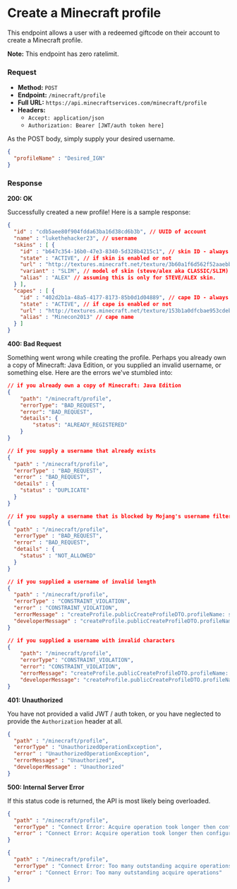 # Create a Minecraft profile
This endpoint allows a user with a redeemed giftcode on their account to create a Minecraft profile.

**Note:** This endpoint has zero ratelimit.

### Request
- **Method:** `POST`
- **Endpoint:** `/minecraft/profile`
- **Full URL:** `https://api.minecraftservices.com/minecraft/profile`
- **Headers:**
    - `Accept: application/json`
    - `Authorization: Bearer [JWT/auth token here]`

As the POST body, simply supply your desired username.

```json
{
  "profileName" : "Desired_IGN"
}
```

### Response
**200: OK**

Successfully created a new profile! Here is a sample response:

```json
{
  "id" : "cdb5aee80f904fdda63ba16d38cd6b3b", // UUID of account
  "name" : "lukethehacker23", // username
  "skins" : [ {
    "id" : "b647c354-16b0-47e3-8340-5d328b4215c1", // skin ID - always will be the same for this skin
    "state" : "ACTIVE", // if skin is enabled or not
    "url" : "http://textures.minecraft.net/texture/3b60a1f6d562f52aaebbf1434f1de147933a3affe0e764fa49ea057536623cd3", // skin texture URL
    "variant" : "SLIM", // model of skin (steve/alex aka CLASSIC/SLIM)
    "alias" : "ALEX" // assuming this is only for STEVE/ALEX skin.
  } ],
  "capes" : [ {
    "id" : "402d2b1a-48a5-4177-8173-85b0d1d04889", // cape ID - always will be the same for this cape
    "state" : "ACTIVE", // if cape is enabled or not
    "url" : "http://textures.minecraft.net/texture/153b1a0dfcbae953cdeb6f2c2bf6bf79943239b1372780da44bcbb29273131da", // cape texture URL
    "alias" : "Minecon2013" // cape name
  } ]
}
```

**400: Bad Request**

Something went wrong while creating the profile. Perhaps you already own a copy of Minecraft: Java Edition, or you supplied an invalid username, or something else. Here are the errors we've stumbled into:

```json
// if you already own a copy of Minecraft: Java Edition
{
    "path": "/minecraft/profile",
    "errorType": "BAD_REQUEST",
    "error": "BAD_REQUEST",
    "details": {
        "status": "ALREADY_REGISTERED"
    }
}

// if you supply a username that already exists
{
  "path" : "/minecraft/profile",
  "errorType" : "BAD_REQUEST",
  "error" : "BAD_REQUEST",
  "details" : {
    "status" : "DUPLICATE"
  }
}

// if you supply a username that is blocked by Mojang's username filter
{
  "path" : "/minecraft/profile",
  "errorType" : "BAD_REQUEST",
  "error" : "BAD_REQUEST",
  "details" : {
    "status" : "NOT_ALLOWED"
  }
}

// if you supplied a username of invalid length
{
  "path" : "/minecraft/profile",
  "errorType" : "CONSTRAINT_VIOLATION",
  "error" : "CONSTRAINT_VIOLATION",
  "errorMessage" : "createProfile.publicCreateProfileDTO.profileName: size must be between 3 and 16, createProfile.publicCreateProfileDTO.profileName: Invalid profile name",
  "developerMessage" : "createProfile.publicCreateProfileDTO.profileName: size must be between 3 and 16, createProfile.publicCreateProfileDTO.profileName: Invalid profile name"
}

// if you supplied a username with invalid characters
{
    "path": "/minecraft/profile",
    "errorType": "CONSTRAINT_VIOLATION",
    "error": "CONSTRAINT_VIOLATION",
    "errorMessage": "createProfile.publicCreateProfileDTO.profileName: Invalid profile name",
    "developerMessage": "createProfile.publicCreateProfileDTO.profileName: Invalid profile name"
}
```

**401: Unauthorized**

You have not provided a valid JWT / auth token, or you have neglected to provide the `Authorization` header at all.

```json
{
  "path" : "/minecraft/profile",
  "errorType" : "UnauthorizedOperationException",
  "error" : "UnauthorizedOperationException",
  "errorMessage" : "Unauthorized",
  "developerMessage" : "Unauthorized"
}
```

**500: Internal Server Error**

If this status code is returned, the API is most likely being overloaded.

```json
{
  "path" : "/minecraft/profile",
  "errorType" : "Connect Error: Acquire operation took longer then configured maximum time",
  "error" : "Connect Error: Acquire operation took longer then configured maximum time"
}

{
  "path" : "/minecraft/profile",
  "errorType" : "Connect Error: Too many outstanding acquire operations",
  "error" : "Connect Error: Too many outstanding acquire operations"
}
```
